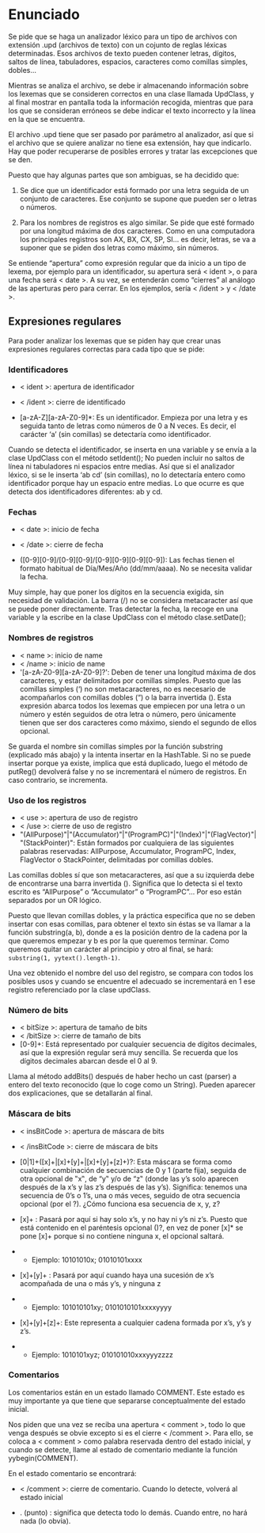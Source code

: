 # Enunciado #
Se pide que se haga un analizador léxico para un tipo de archivos con extensión .upd (archivos de texto) con un cojunto de reglas léxicas determinadas. Esos archivos de texto pueden contener letras, dígitos, saltos de línea, tabuladores, espacios, caracteres como comillas simples, dobles… 

Mientras se analiza el archivo, se debe ir almacenando información sobre los lexemas que se consideren correctos en una clase llamada UpdClass, y al final mostrar en pantalla toda la información recogida, mientras que para los que se consideran erróneos se debe indicar el texto incorrecto y la línea en la que se encuentra.

El archivo .upd tiene que ser pasado por parámetro al analizador, así que si el archivo que se quiere analizar no tiene esa extensión, hay que indicarlo. Hay que poder recuperarse de posibles errores y tratar las excepciones que se den.

Puesto que hay algunas partes que son ambiguas, se ha decidido que:

1. Se dice que un identificador está formado por una letra seguida de un conjunto de caracteres. Ese conjunto se supone que pueden ser o letras o números.

2. Para los nombres de registros es algo similar. Se pide que esté formado por una longitud máxima de dos caracteres. Como en una computadora los principales registros son AX, BX, CX, SP, SI… es decir, letras, se va a suponer que se piden dos letras como máximo, sin números.

Se entiende “apertura” como expresión regular que da inicio a un tipo de lexema, por ejemplo para un identificador, su apertura será < ident >, o para una fecha será < date >.
A su vez, se entenderán como “cierres” al análogo de las aperturas pero para cerrar. En los ejemplos, sería < /ident > y < /date >. 

## Expresiones regulares ##
Para poder analizar los lexemas que se piden hay que crear unas expresiones regulares correctas para cada tipo que se pide:

### Identificadores ###

* < ident >: apertura de identificador

* < /ident >: cierre de identificado

* [a-zA-Z][a-zA-Z0-9]*: Es un identificador. Empieza por una letra y es seguida tanto de letras como números de 0 a N veces. Es decir, el carácter ‘a’ (sin comillas) se detectaría como identificador.

Cuando se detecta el identificador, se inserta en una variable y se envía a la clase UpdClass con el método setIdent();
No pueden incluir no saltos de línea ni tabuladores ni espacios entre medias. Así que si el analizador léxico, si se le inserta ‘ab cd’ (sin comillas), no lo detectaría entero como identificador porque hay un espacio entre medias. Lo que ocurre es que detecta dos identificadores diferentes: ab y cd.

### Fechas ###

* < date >: inicio de fecha

* < /date >: cierre de fecha

* ([0-9][0-9]/[0-9][0-9]/[0-9][0-9][0-9][0-9]): Las fechas tienen el formato habitual de Día/Mes/Año (dd/mm/aaaa). No se necesita validar la fecha. 

Muy simple, hay que poner los dígitos en la secuencia exigida, sin necesidad de validación. La barra (/) no se considera metacaracter así que se puede poner directamente.
Tras detectar la fecha, la recoge en una variable y la escribe en la clase UpdClass con el método clase.setDate();

### Nombres de registros ###

* < name >: inicio de name
* < /name >: inicio de name
* '[a-zA-Z0-9][a-zA-Z0-9]?': Deben de tener una longitud máxima de dos caracteres, y estar delimitados por comillas simples.
Puesto que las comillas simples (‘) no son metacaracteres, no es necesario de acompañarlos con comillas dobles (“) o la barra invertida (\). Esta expresión abarca todos los lexemas que empiecen por una letra o un número y estén seguidos de otra letra o número, pero únicamente tienen que ser dos caracteres como máximo, siendo el segundo de ellos opcional.

Se guarda el nombre sin comillas simples por la función substring (explicado más abajo) y la intenta insertar en la HashTable. Si no se puede insertar porque ya existe, implica que está duplicado, luego el método de putReg() devolverá false y no se incrementará el número de registros. En caso contrario, se incrementa.

### Uso de los registros ###
 
* < use >: apertura de uso de registro
* < /use >: cierre de uso de registro
* \"(AllPurpose)\"|\"(Accumulator)\"|\"(ProgramPC)\"|\"(Index)\"|\"(FlagVector)\"|
\"(StackPointer)\": Están formados por cualquiera de las siguientes palabras reservadas: AllPurpose, Accumulator, ProgramPC, Index, FlagVector o StackPointer, delimitadas por comillas dobles.

Las comillas dobles sí que son metacaracteres, así que a su izquierda debe de encontrarse una barra invertida (\).
Significa que lo detecta si el texto escrito es “AllPurpose” o “Accumulator” o “ProgramPC”… Por eso están separados por un OR lógico.

Puesto que llevan comillas dobles, y la práctica especifica que no se deben insertar con esas comillas, para obtener el texto sin éstas se va llamar a la función substring(a, b), donde a es la posición dentro de la cadena por la que queremos empezar y b es por la que queremos terminar. Como queremos quitar un carácter al principio y otro al final, se hará: <code>
substring(1, yytext().length-1)</code>.

Una vez obtenido el nombre del uso del registro, se compara con todos los posibles usos y cuando se encuentre el adecuado se incrementará en 1 ese registro referenciado por la clase updClass.

### Número de bits ### 

* < bitSize >: apertura de tamaño de bits
* < /bitSize >: cierre de tamaño de bits
* [0-9]+: Está representado por cualquier secuencia de dígitos decimales, así que la expresión regular será muy sencilla. Se recuerda que los dígitos decimales abarcan desde el 0 al 9.
 
Llama al método addBits() después de haber hecho un cast (parser) a entero del texto reconocido (que lo coge como un String). Pueden aparecer dos explicaciones, que se detallarán al final.

### Máscara de bits ###
 
* < insBitCode >: apertura de máscara de bits
* < /insBitCode >: cierre de máscara de bits
* [0|1]+([x]+|[x]+[y]+|[x]+[y]+[z]+)?: Esta máscara se forma como cualquier combinación de secuencias de 0 y 1 (parte fija), seguida de otra opcional de ‟x‟, de “y‟ y/o de “z‟ (donde las y’s solo aparecen después de la x’s y las z’s después de las y’s). Significa: tenemos una secuencia de 0’s o 1’s, una o más veces, seguido de otra secuencia opcional (por el ?). ¿Cómo funciona esa secuencia de x, y, z?

* [x]+ : Pasará por aquí si hay solo x’s, y no hay ni y’s ni z’s. Puesto que está contenido en el paréntesis opcional ()?, en vez de poner [x]* se pone [x]+ porque si no contiene ninguna x, el opcional saltará. 
* * Ejemplo: 10101010x;  01010101xxxx

* [x]+[y]+ : Pasará por aquí cuando haya una sucesión de x’s acompañada de una o más y’s, y ninguna z

* * Ejemplo: 101010101xy; 0101010101xxxxyyyy

* [x]+[y]+[z]+: Este representa a cualquier cadena formada por x’s, y’s y z’s.
* * Ejemplo: 1010101xyz;  010101010xxxyyyzzzz

### Comentarios ###

Los comentarios están en un estado llamado COMMENT. Este estado es muy importante ya que tiene que separarse conceptualmente del estado inicial.

Nos piden que una vez se reciba una apertura < comment >, todo lo que venga después se obvie excepto si es el cierre < /comment >. Para ello, se coloca a < comment > como palabra reservada dentro del estado inicial, y cuando se detecte, llame al estado de comentario mediante la función yybegin(COMMENT).

En el estado comentario se encontrará:

* < /comment >: cierre de comentario. Cuando lo detecte, volverá al estado inicial

* . (punto) : significa que detecta todo lo demás. Cuando entre, no hará nada (lo obvia).
